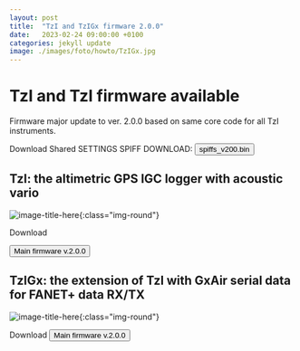 ```yaml
---
layout: post
title:  "TzI and TzIGx firmware 2.0.0"
date:   2023-02-24 09:00:00 +0100
categories: jekyll update
image: ./images/foto/howto/TzIGx.jpg
---
```


# TzI and TzI firmware available

Firmware major update to ver. 2.0.0 based on same core code for all TzI instruments.

Download Shared SETTINGS SPIFF DOWNLOAD: <a href="{{site.baseurl}}/firmware/spiffs_v102.bin" download><button class="btn btn-download">spiffs_v200.bin</button></a>


## TzI: the altimetric GPS IGC logger with acoustic vario

![image-title-here]({{site.baseurl}}/images/foto/TzI3d.PNG){:class="img-round"}


Download
 
<a href="{{site.baseurl}}/firmware/firmware_v200_TzI.bin" download><button class="btn btn-download">Main firmware v.2.0.0</button></a>

## TzIGx: the extension of TzI with GxAir serial data for FANET+ data RX/TX

![image-title-here]({{site.baseurl}}/images/foto/TzIGx3d.PNG){:class="img-round"}


Download
<a href="{{site.baseurl}}/firmware/firmware_v200_TzIGx.bin" download><button class="btn btn-download">Main firmware v.2.0.0</button></a>
